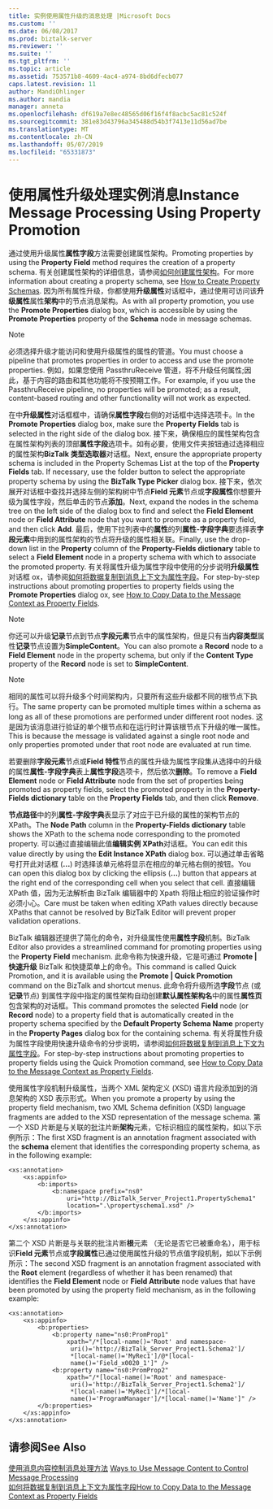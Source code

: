 ```yaml
---
title: 实例使用属性升级的消息处理 |Microsoft Docs
ms.custom: ''
ms.date: 06/08/2017
ms.prod: biztalk-server
ms.reviewer: ''
ms.suite: ''
ms.tgt_pltfrm: ''
ms.topic: article
ms.assetid: 753571b8-4609-4ac4-a974-8bd6dfecb077
caps.latest.revision: 11
author: MandiOhlinger
ms.author: mandia
manager: anneta
ms.openlocfilehash: df619a7e8ec48565d06f16f4f8acbc5ac81c524f
ms.sourcegitcommit: 381e83d43796a345488d54b3f7413e11d56ad7be
ms.translationtype: MT
ms.contentlocale: zh-CN
ms.lasthandoff: 05/07/2019
ms.locfileid: "65331873"
---
```

# <a name="instance-message-processing-using-property-promotion"></a><span data-ttu-id="912a0-102">使用属性升级处理实例消息</span><span class="sxs-lookup"><span data-stu-id="912a0-102">Instance Message Processing Using Property Promotion</span></span>
<span data-ttu-id="912a0-103">通过使用升级属性**属性字段**方法需要创建属性架构。</span><span class="sxs-lookup"><span data-stu-id="912a0-103">Promoting properties by using the **Property Field** method requires the creation of a property schema.</span></span> <span data-ttu-id="912a0-104">有关创建属性架构的详细信息，请参阅[如何创建属性架构](../core/how-to-create-property-schemas.md)。</span><span class="sxs-lookup"><span data-stu-id="912a0-104">For more information about creating a property schema, see [How to Create Property Schemas](../core/how-to-create-property-schemas.md).</span></span> <span data-ttu-id="912a0-105">因为所有属性升级，你都使用**升级属性**对话框中，通过使用可访问该**升级属性**属性**架构**中的节点消息架构。</span><span class="sxs-lookup"><span data-stu-id="912a0-105">As with all property promotion, you use the **Promote Properties** dialog box, which is accessible by using the **Promote Properties** property of the **Schema** node in message schemas.</span></span>  
  
> [!NOTE]
>  <span data-ttu-id="912a0-106">必须选择升级才能访问和使用升级属性的属性的管道。</span><span class="sxs-lookup"><span data-stu-id="912a0-106">You must choose a pipeline that promotes properties in order to access and use the promote properties.</span></span> <span data-ttu-id="912a0-107">例如，如果您使用 PassthruReceive 管道，将不升级任何属性;因此，基于内容的路由和其他功能将不按预期工作。</span><span class="sxs-lookup"><span data-stu-id="912a0-107">For example, if you use the PassthruReceive pipeline, no properties will be promoted; as a result, content-based routing and other functionality will not work as expected.</span></span>  
  
 <span data-ttu-id="912a0-108">在中**升级属性**对话框框中，请确保**属性字段**右侧的对话框中选择选项卡。</span><span class="sxs-lookup"><span data-stu-id="912a0-108">In the **Promote Properties** dialog box, make sure the **Property Fields** tab is selected in the right side of the dialog box.</span></span> <span data-ttu-id="912a0-109">接下来，确保相应的属性架构包含在属性架构列表的顶部**属性字段**选项卡。如有必要，使用文件夹按钮通过选择相应的属性架构**BizTalk 类型选取器**对话框。</span><span class="sxs-lookup"><span data-stu-id="912a0-109">Next, ensure the appropriate property schema is included in the Property Schemas List at the top of the **Property Fields** tab. If necessary, use the folder button to select the appropriate property schema by using the **BizTalk Type Picker** dialog box.</span></span> <span data-ttu-id="912a0-110">接下来，依次展开对话框中查找并选择左侧的架构树中节点**Field 元素**节点或**字段属性**你想要升级为属性字段，然后单击的节点**添加**。</span><span class="sxs-lookup"><span data-stu-id="912a0-110">Next, expand the nodes in the schema tree on the left side of the dialog box to find and select the **Field Element** node or **Field Attribute** node that you want to promote as a property field, and then click **Add**.</span></span> <span data-ttu-id="912a0-111">最后，使用下拉列表中的**属性**的列**属性-字段字典**要选择表**字段元素**中用到的属性架构的节点将升级的属性相关联。</span><span class="sxs-lookup"><span data-stu-id="912a0-111">Finally, use the drop-down list in the **Property** column of the **Property-Fields dictionary** table to select a **Field Element** node in a property schema with which to associate the promoted property.</span></span> <span data-ttu-id="912a0-112">有关将属性升级为属性字段中使用的分步说明**升级属性**对话框 ox，请参阅[如何将数据复制到消息上下文为属性字段](../core/how-to-copy-data-to-the-message-context-as-property-fields.md)。</span><span class="sxs-lookup"><span data-stu-id="912a0-112">For step-by-step instructions about promoting properties to property fields using the **Promote Properties** dialog ox, see [How to Copy Data to the Message Context as Property Fields](../core/how-to-copy-data-to-the-message-context-as-property-fields.md).</span></span>  
  
> [!NOTE]
>  <span data-ttu-id="912a0-113">你还可以升级**记录**节点到节点**字段元素**节点中的属性架构，但是只有当**内容类型**属性**记录**节点设置为**SimpleContent**。</span><span class="sxs-lookup"><span data-stu-id="912a0-113">You can also promote a **Record** node to a **Field Element** node in the property schema, but only if the **Content Type** property of the **Record** node is set to **SimpleContent**.</span></span>  
  
> [!NOTE]
>  <span data-ttu-id="912a0-114">相同的属性可以将升级多个时间架构内，只要所有这些升级都不同的根节点下执行。</span><span class="sxs-lookup"><span data-stu-id="912a0-114">The same property can be promoted multiple times within a schema as long as all of these promotions are performed under different root nodes.</span></span> <span data-ttu-id="912a0-115">这是因为该消息进行验证的单个根节点和在运行时计算该根节点下升级的唯一属性。</span><span class="sxs-lookup"><span data-stu-id="912a0-115">This is because the message is validated against a single root node and only properties promoted under that root node are evaluated at run time.</span></span>  
  
 <span data-ttu-id="912a0-116">若要删除**字段元素**节点或**Field 特性**节点的属性升级为属性字段集从选择中的升级的属性**属性-字段字典**表上**属性字段**选项卡，然后依次**删除**。</span><span class="sxs-lookup"><span data-stu-id="912a0-116">To remove a **Field Element** node or **Field Attribute** node from the set of properties being promoted as property fields, select the promoted property in the **Property-Fields dictionary** table on the **Property Fields** tab, and then click **Remove**.</span></span>  
  
 <span data-ttu-id="912a0-117">**节点路径**中的列**属性-字段字典**表显示了对应于已升级的属性的架构节点的 XPath。</span><span class="sxs-lookup"><span data-stu-id="912a0-117">The **Node Path** column in the **Property-Fields dictionary** table shows the XPath to the schema node corresponding to the promoted property.</span></span> <span data-ttu-id="912a0-118">可以通过直接编辑此值**编辑实例 XPath**对话框。</span><span class="sxs-lookup"><span data-stu-id="912a0-118">You can edit this value directly by using the **Edit Instance XPath** dialog box.</span></span> <span data-ttu-id="912a0-119">可以通过单击省略号打开此对话框 (**...**) 时选择该单元格将显示在相应的单元格右侧的按钮。</span><span class="sxs-lookup"><span data-stu-id="912a0-119">You can open this dialog box by clicking the ellipsis (**...**) button that appears at the right end of the corresponding cell when you select that cell.</span></span> <span data-ttu-id="912a0-120">直接编辑 XPath 值，因为无法解析由 BizTalk 编辑器中的 Xpath 将阻止相应的验证操作时必须小心。</span><span class="sxs-lookup"><span data-stu-id="912a0-120">Care must be taken when editing XPath values directly because XPaths that cannot be resolved by BizTalk Editor will prevent proper validation operations.</span></span>  
  
 <span data-ttu-id="912a0-121">BizTalk 编辑器还提供了简化的命令，对升级属性使用**属性字段**机制。</span><span class="sxs-lookup"><span data-stu-id="912a0-121">BizTalk Editor also provides a streamlined command for promoting properties using the **Property Field** mechanism.</span></span> <span data-ttu-id="912a0-122">此命令称为快速升级，它是可通过 **Promote &#124; 快速升级** BizTalk 和快捷菜单上的命令。</span><span class="sxs-lookup"><span data-stu-id="912a0-122">This command is called Quick Promotion, and it is available using the **Promote &#124; Quick Promotion** command on the BizTalk and shortcut menus.</span></span> <span data-ttu-id="912a0-123">此命令将升级所选**字段**节点 (或**记录**节点) 到属性字段中指定的属性架构自动创建**默认属性架构名**中的属性**属性页**包含架构的对话框。</span><span class="sxs-lookup"><span data-stu-id="912a0-123">This command promotes the selected **Field** node (or **Record** node) to a property field that is automatically created in the property schema specified by the **Default Property Schema Name** property in the **Property Pages** dialog box for the containing schema.</span></span> <span data-ttu-id="912a0-124">有关将属性升级为属性字段使用快速升级命令的分步说明，请参阅[如何将数据复制到消息上下文为属性字段](../core/how-to-copy-data-to-the-message-context-as-property-fields.md)。</span><span class="sxs-lookup"><span data-stu-id="912a0-124">For step-by-step instructions about promoting properties to property fields using the Quick Promotion command, see [How to Copy Data to the Message Context as Property Fields](../core/how-to-copy-data-to-the-message-context-as-property-fields.md).</span></span>  
  
 <span data-ttu-id="912a0-125">使用属性字段机制升级属性，当两个 XML 架构定义 (XSD) 语言片段添加到的消息架构的 XSD 表示形式。</span><span class="sxs-lookup"><span data-stu-id="912a0-125">When you promote a property by using the property field mechanism, two XML Schema definition (XSD) language fragments are added to the XSD representation of the message schema.</span></span> <span data-ttu-id="912a0-126">第一个 XSD 片断是与关联的批注片断**架构**元素，它标识相应的属性架构，如以下示例所示：</span><span class="sxs-lookup"><span data-stu-id="912a0-126">The first XSD fragment is an annotation fragment associated with the **schema** element that identifies the corresponding property schema, as in the following example:</span></span>  
  
```  
<xs:annotation>  
    <xs:appinfo>  
        <b:imports>  
            <b:namespace prefix="ns0"  
                uri="http://BizTalk_Server_Project1.PropertySchema1"  
                location=".\propertyschema1.xsd" />  
        </b:imports>  
    </xs:appinfo>  
</xs:annotation>  
```  
  
 <span data-ttu-id="912a0-127">第二个 XSD 片断是与关联的批注片断**根**元素 （无论是否它已被重命名），用于标识**Field 元素**节点或**字段属性**已通过使用属性升级的节点值字段机制，如以下示例所示：</span><span class="sxs-lookup"><span data-stu-id="912a0-127">The second XSD fragment is an annotation fragment associated with the **Root** element (regardless of whether it has been renamed) that identifies the **Field Element** node or **Field Attribute** node values that have been promoted by using the property field mechanism, as in the following example:</span></span>  
  
```  
<xs:annotation>  
    <xs:appinfo>  
        <b:properties>  
            <b:property name="ns0:PromProp1"  
                xpath="/*[local-name()='Root' and namespace-  
                 uri()='http://BizTalk_Server_Project1.Schema2']/  
                 *[local-name()='MyRec1']/@*[local-  
                 name()='Field_x0020_1']" />  
            <b:property name="ns0:PromProp2"  
                xpath="/*[local-name()='Root' and namespace-  
                 uri()='http://BizTalk_Server_Project1.Schema2']/  
                 *[local-name()='MyRec1']/*[local-  
                 name()='ProgramManager']/*[local-name()='Name']" />  
        </b:properties>  
    </xs:appinfo>  
</xs:annotation>  
```  
  
## <a name="see-also"></a><span data-ttu-id="912a0-128">请参阅</span><span class="sxs-lookup"><span data-stu-id="912a0-128">See Also</span></span>  
 <span data-ttu-id="912a0-129">[使用消息内容控制消息处理方法](../core/ways-to-use-message-content-to-control-message-processing.md) </span><span class="sxs-lookup"><span data-stu-id="912a0-129">[Ways to Use Message Content to Control Message Processing](../core/ways-to-use-message-content-to-control-message-processing.md) </span></span>  
 [<span data-ttu-id="912a0-130">如何将数据复制到消息上下文为属性字段</span><span class="sxs-lookup"><span data-stu-id="912a0-130">How to Copy Data to the Message Context as Property Fields</span></span>](../core/how-to-copy-data-to-the-message-context-as-property-fields.md)